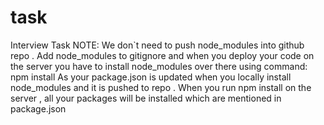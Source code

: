 # task
 Interview Task
NOTE: We don`t need to push node_modules into github repo . 
Add node_modules to gitignore and when you deploy your code on the server you have to install node_modules over there using 
command: npm install
As your package.json is updated when you locally install node_modules and it is pushed to repo . When you run npm install on the server , all your packages will be installed which are mentioned in package.json
